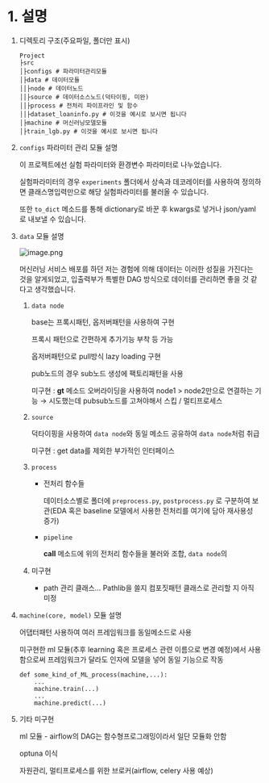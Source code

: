 # 1. 설명

1. 디렉토리 구조(주요파일, 폴더만 표시)
    
    ```
    Project
    ├src
    │├configs # 파라미터관리모듈
    │├data # 데이터모듈
    ││├node # 데이터노드
    ││├source # 데이터소스노드(덕타이핑, 미완)
    ││├process # 전처리 파이프라인 및 함수
    ││├dataset_loaninfo.py # 이것을 예시로 보시면 됩니다
    │├machine # 머신러닝모델모듈
    │├train_lgb.py # 이것을 예시로 보시면 됩니다
    ```
    
2. `configs` 파라미터 관리 모듈 설명
    
    이 프로젝트에선 실험 파라미터와 환경변수 파라미터로 나누었습니다.
    
    실험파라미터의 경우 `experiments` 폴더에서 상속과 데코레이터를 사용하여 정의하면 클래스명입력만으로 해당 실험파라미터를 불러올 수 있습니다.
    
    또한 `to_dict` 메소드를 통해 dictionary로 바꾼 후 kwargs로 넣거나 json/yaml로 내보낼 수 있습니다.
    
3. `data` 모듈 설명
    
    ![image.png](attachment:b35b1fec-b6ba-4ba8-80ca-9ab200d184a5:image.png)
    
    머신러닝 서비스 배포를 하던 저는 경험에 의해 데이터는 이러한 성질을 가진다는 것을 알게되었고, 입출력부가 특별한 DAG 방식으로 데이터를 관리하면 좋을 것 같다고 생각했습니다.
    
    1. `data node`
        
        base는 프록시패턴, 옵저버패턴을 사용하여 구현
        
        프록시 패턴으로 간편하게 추가기능 부착 등 가능
        
        옵저버패턴으로 pull방식 lazy loading 구현
        
        pub노드의 경우 sub노드 생성에 팩토리패턴을 사용
        
        미구현 : __gt__ 메소드 오버라이딩을 사용하여 node1 > node2만으로 연결하는 기능 → 시도했는데 pubsub노드를 고쳐야해서 스킵 / 멀티프로세스
        
    2. `source`
        
        덕타이핑을 사용하여 `data node`와 동일 메소드 공유하여 `data node`처럼 취급
        
        미구현 : get data를 제외한 부가적인 인터페이스
        
    3. `process`
        - 전처리 함수들
            
            데이터소스별로 폴더에 `preprocess.py`, `postprocess.py` 로 구분하여 보관(EDA 혹은 baseline 모델에서 사용한 전처리를 여기에 담아 재사용성 증가)
            
        - `pipeline`
            
            __call__ 메소드에 위의 전처리 함수들을 불러와 조합, `data node`의 
            
    4. 미구현
        - path 관리 클래스… Pathlib을 쓸지 컴포짓패턴 클래스로 관리할 지 아직 미정
4. `machine(core, model)` 모듈 설명
    
    어댑터패턴 사용하여 여러 프레임워크를 동일메소드로 사용
    
    미구현한 ml 모듈(추후 learning 혹은 프로세스 관련 이름으로 변경 예정)에서 사용함으로써 프레임워크가 달라도 인자에 모델을 넣어 동일 기능으로 작동
    
    ```
    def some_kind_of_ML_process(machine,...):
    	...
    	machine.train(...)
    	...
    	machine.predict(...)
    ```
    
5. 기타 미구현
    
    ml 모듈 - airflow의 DAG는 함수형프로그래밍이라서 일단 모듈화 안함
    
    optuna 이식
    
    자원관리, 멀티프로세스를 위한 브로커(airflow, celery 사용 예상)
